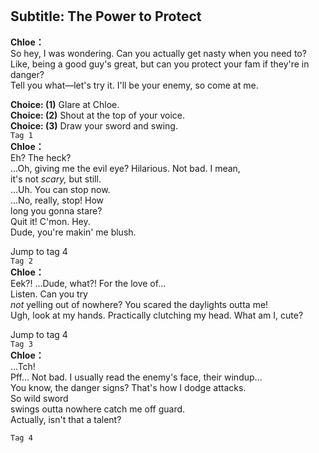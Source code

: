 # 

  
## Subtitle: The Power to Protect
  
**Chloe：**  
So hey, I was wondering. Can you actually get nasty when you need to?  
Like, being a good guy's great, but can you protect your fam if they're in  
danger?  
 Tell you what—let's try it. I'll be your enemy, so come at me.  
  
**Choice: (1)**  Glare at Chloe.  
**Choice: (2)**  Shout at the top of your voice.  
**Choice: (3)**  Draw your sword and swing.  
`Tag 1`  
**Chloe：**  
Eh? The heck?  
 ...Oh, giving me the evil eye? Hilarious. Not bad. I mean,  
it's not *scary,* but still.  
 ...Uh. You can stop now.  
 ...No, really, stop! How  
long you gonna stare?  
 Quit it! C'mon. Hey.  
 Dude, you're makin' me blush.  
  
Jump to tag 4  
`Tag 2`  
**Chloe：**  
Eek?! ...Dude, what?! For the love of...  
 Listen. Can you try  
*not* yelling out of nowhere? You scared the daylights outta me!  
Ugh, look at my hands. Practically clutching my head. What am I, cute?  
  
Jump to tag 4  
`Tag 3`  
**Chloe：**  
...Tch!  
 Pff... Not bad. I usually read the enemy's face, their windup...  
You know, the danger signs? That's how I dodge attacks.  
 So wild sword  
swings outta nowhere catch me off guard.  
 Actually, isn't that a talent?  
  
`Tag 4`  
